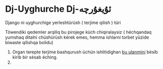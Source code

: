 # Dj-Uyghurche <span>Dj-ئۇيغۇرچە</span>
Django ni uyghurchige yerleshtürüsh ( terjime qilish ) türi

Töwendiki qedemler arqiliq bu pirojege küch chiqiralaysiz ( héchqandaq yumshaq ditalni chüshürüsh kérek emes, hemma ishlarni torbet yüzide biwaste qilishqa bolidu)

1. Organ terepte terjime bashqurush ‍üchün ishlitidighan [bu ulanmini](https://app.transifex.com/django/django/) bésib kirib bir sésab éching.
2. 
